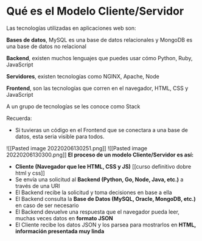 # Qué es el Modelo Cliente/Servidor
Las tecnologías utilizadas en aplicaciones web son:

**Bases de datos**, MySQL es una base de datos relacionales y MongoDB es una base de datos no relacional

**Backend**, existen muchos lenguajes que puedes usar cómo Python, Ruby, JavaScript

**Servidores**, existen tecnologías como NGINX, Apache, Node

**Frontend**, son las tecnologías que corren en el navegador, HTML, CSS y JavaScript

A un grupo de tecnologías se les conoce como Stack

Recuerda:

-   Si tuvieras un código en el Frontend que se conectara a una base de datos, esta seria visible para todos.


![[Pasted image 20220206130251.png]]
![[Pasted image 20220206130300.png]]
**El proceso de un modelo Cliente/Servidor es así:**

-   **Cliente (Navegador que lee HTML, CSS y JS)** [[curso definitivo dobre html y css]]
-   Se envía una solicitud al **Backend (Python, Go, Node, Java, etc.)** a través de una URI
-   El Backend recibe la solicitud y toma decisiones en base a ella
-   El Backend consulta la **Base de Datos (MySQL, Oracle, MongoDB, etc.)** en caso de ser necesario
-   El Backend devuelve una respuesta que el navegador pueda leer, muchas veces datos en **formato JSON**
-   El Cliente recibe los datos JSON y los parsea para mostrarlos en **HTML, información presentada muy linda**